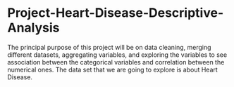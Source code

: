 # Project-Heart-Disease-Descriptive-Analysis
The principal purpose of this project will be on data cleaning, merging different datasets, aggregating variables, and exploring the variables to see association between the categorical variables and correlation between the numerical ones. The data set that we are going to explore is about Heart Disease. 

